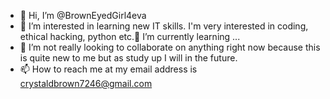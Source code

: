 - 👋 Hi, I’m @BrownEyedGirl4eva
- 👀 I’m interested in learning new IT skills. I'm very interested in coding, ethical hacking, python etc.🌱 I’m currently learning ...
- 💞️ I’m not really looking to collaborate on anything right now because this is quite new to me but as study up I will in the future. 
- 📫 How to reach me at my email address is crystaldbrown7246@gmail.com 

<!---
BrownEyedGirl4eva/BrownEyedGirl4eva is a ✨ special ✨ repository because its `README.md` (this file) appears on your GitHub profile.
You can click the Preview link to take a look at your changes.
--->
